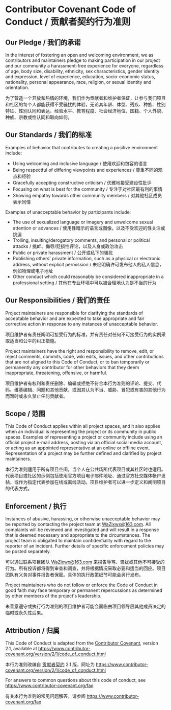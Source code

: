 # Contributor Covenant Code of Conduct / 贡献者契约行为准则

## Our Pledge / 我们的承诺

In the interest of fostering an open and welcoming environment, we as
contributors and maintainers pledge to making participation in our project and
our community a harassment-free experience for everyone, regardless of age, body
size, disability, ethnicity, sex characteristics, gender identity and expression,
level of experience, education, socio-economic status, nationality, personal
appearance, race, religion, or sexual identity and orientation.

为了营造一个开放和热情的环境，我们作为贡献者和维护者保证，让参与我们项目和社区的每个人都能获得不受骚扰的体验，无论其年龄、体型、残疾、种族、性别特征、性别认同和表达、经验水平、教育程度、社会经济地位、国籍、个人外貌、种族、宗教或性认同和取向如何。

## Our Standards / 我们的标准

Examples of behavior that contributes to creating a positive environment
include:

*   Using welcoming and inclusive language / 使用欢迎和包容的语言
*   Being respectful of differing viewpoints and experiences / 尊重不同的观点和经验
*   Gracefully accepting constructive criticism / 优雅地接受建设性批评
*   Focusing on what is best for the community / 专注于对社区最有利的事情
*   Showing empathy towards other community members / 对其他社区成员表示同情

Examples of unacceptable behavior by participants include:

*   The use of sexualized language or imagery and unwelcome sexual attention or
    advances / 使用性暗示的语言或图像，以及不受欢迎的性关注或挑逗
*   Trolling, insulting/derogatory comments, and personal or political attacks / 挑衅、侮辱/贬损性评论，以及人身或政治攻击
*   Public or private harassment / 公开或私下的骚扰
*   Publishing others' private information, such as a physical or electronic
    address, without explicit permission / 未经明确许可发布他人的私人信息，例如物理或电子地址
*   Other conduct which could reasonably be considered inappropriate in a
    professional setting / 其他在专业环境中可以被合理地认为是不当的行为

## Our Responsibilities / 我们的责任

Project maintainers are responsible for clarifying the standards of acceptable
behavior and are expected to take appropriate and fair corrective action in
response to any instances of unacceptable behavior.

项目维护者有责任阐明可接受行为的标准，并有责任对任何不可接受行为的实例采取适当和公平的纠正措施。

Project maintainers have the right and responsibility to remove, edit, or
reject comments, commits, code, wiki edits, issues, and other contributions
that are not aligned to this Code of Conduct, or to ban temporarily or
permanently any contributor for other behaviors that they deem inappropriate,
threatening, offensive, or harmful.

项目维护者有权利和责任删除、编辑或拒绝不符合本行为准则的评论、提交、代码、维基编辑、问题和其他贡献，或因其认为不当、威胁、冒犯或有害的其他行为而暂时或永久禁止任何贡献者。

## Scope / 范围

This Code of Conduct applies within all project spaces, and it also applies when
an individual is representing the project or its community in public spaces.
Examples of representing a project or community include using an official
project e-mail address, posting via an official social media account, or acting
as an appointed representative at an online or offline event. Representation of
a project may be further defined and clarified by project maintainers.

本行为准则适用于所有项目空间，当个人在公共场所代表项目或其社区时也适用。代表项目或社区的示例包括使用官方项目电子邮件地址、通过官方社交媒体帐户发帖，或作为指定代表参加在线或离线活动。项目维护者可以进一步定义和阐明项目的代表方式。

## Enforcement / 执行

Instances of abusive, harassing, or otherwise unacceptable behavior may be
reported by contacting the project team at WaZixwx@163.com. All
complaints will be reviewed and investigated and will result in a response that
is deemed necessary and appropriate to the circumstances. The project team is
obligated to maintain confidentiality with regard to the reporter of an incident.
Further details of specific enforcement policies may be posted separately.

可以通过联系项目团队 WaZixwx@163.com 来报告辱骂、骚扰或其他不可接受的行为。所有投诉都将得到审查和调查，并将根据情况采取必要和适当的回应。项目团队有义务对事件报告者保密。具体的执行政策细节可能会另行发布。

Project maintainers who do not follow or enforce the Code of Conduct in good
faith may face temporary or permanent repercussions as determined by other
members of the project's leadership.

未善意遵守或执行行为准则的项目维护者可能会面临由项目领导层其他成员决定的临时或永久性后果。

## Attribution / 归属

This Code of Conduct is adapted from the [Contributor Covenant][homepage], version 2.1,
available at https://www.contributor-covenant.org/version/2/1/code_of_conduct.html

本行为准则改编自 [贡献者契约][homepage] 2.1 版，网址为 https://www.contributor-covenant.org/version/2/1/code_of_conduct.html

[homepage]: https://www.contributor-covenant.org

For answers to common questions about this code of conduct, see
https://www.contributor-covenant.org/faq

有关本行为准则的常见问题解答，请参阅 https://www.contributor-covenant.org/faq
